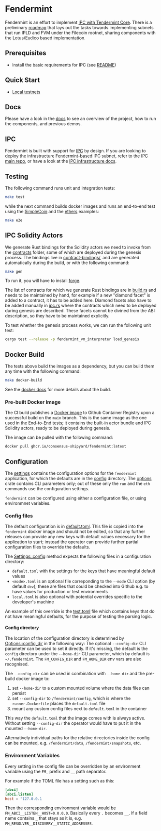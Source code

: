 # Fendermint

Fendermint is an effort to implement [IPC with Tendermint Core](https://docs.google.com/document/d/1cFoTdoRuYgxmWJia6K-b5vmEj-4MvyHCNvShZpyconU/edit#). There is a preliminary [roadmap](https://docs.google.com/spreadsheets/d/1eVwkHEPGNg0js8DKRDIX7sugf5JqbI9zRBddIqzJFfI/edit#gid=0) that lays out the tasks towards implementing subnets that run IPLD and FVM under the Filecoin rootnet, sharing components with the Lotus/Eudico based implementation.

## Prerequisites

* Install the basic requirements for IPC (see [README](../README.md#Prerequisites))

## Quick Start

- [Local testnets](../docs/01-setup/localnet.md)

## Docs

Please have a look in the [docs](../docs/site/README.md) to see an overview of the project, how to run the components, and previous demos.

## IPC

Fendermint is built with support for [IPC](https://github.com/consensus-shipyard/ipc) by design. If you are looking to deploy the infrastructure Fendermint-based IPC subnet, refer to the [IPC main repo](https://github.com/consensus-shipyard/ipc), or have a look at the [IPC infrastructure docs](../docs/guides/ipc.md).

## Testing

The following command runs unit and integration tests:

```bash
make test
```

while the next command builds docker images and runs an end-to-end test using the
[SimpleCoin](./fendermint/rpc/examples/simplecoin.rs) and the
[ethers](./fendermint/eth/api/examples/ethers.rs) examples:

```bash
make e2e
```

## IPC Solidity Actors

We generate Rust bindings for the Solidity actors we need to invoke from the [contracts](../contracts/) folder, some of which are deployed during the genesis process. The bindings live in [contract-bindings/](../contract-bindings), and are generated automatically during the build, or with the following command:

```bash
make gen
```

To run it, you will have to install [forge](https://book.getfoundry.sh/getting-started/installation).

The list of contracts for which we generate Rust bindings are in [build.rs](../contract-bindings/build.rs) and needs to be maintained by hand, for example if a new "diamond facet" is added to a contract, it has to be added here. Diamond facets also have to be added manually in [ipc.rs](./vm/actor_interface/src/ipc.rs) where the contracts which need to be deployed during genesis are described. These facets cannot be divined from the ABI description, so they have to be maintained explicitly.

To test whether the genesis process works, we can run the following unit test:

```bash
cargo test --release -p fendermint_vm_interpreter load_genesis
```

## Docker Build

The tests above build the images as a dependency, but you can build them any time with the following command:

```bash
make docker-build
```

See the [docker docs](./docker/README.md) for more details about the build.


### Pre-built Docker Image

The CI build publishes a [Docker image](https://github.com/consensus-shipyard/fendermint/pkgs/container/fendermint) to Github Container Registry upon a successful build on the `main` branch. This is the same image as the one used in the End-to-End tests; it contains the built-in actor bundle and IPC Solidity actors, ready to be deployed during genesis.

The image can be pulled with the following command:

```bash
docker pull ghcr.io/consensus-shipyard/fendermint:latest
```

## Configuration

The [settings](./app/settings/) contains the configuration options for the `fendermint` application, for which the defaults are in the [config](./app/config/) directory. The [options](./app/options/) crate contains CLI parameters only; out of these only the `run` and the `eth` commands use the configuration settings.

`fendermint` can be configured using either a configuration file, or using environmnet variables.

### Config files

The default configuration is in [default.toml](./app/config/default.toml). This file is copied into the `fendermint` docker image and should not be edited, so that any further releases can provide any new keys with default values necessary for the application to start; instead the operator can provide further partial configuration files to override the defaults.

The [Settings::config](./app/settings/src/lib.rs) method expects the following files in a configuration directory:
* `default.toml` with the settings for the keys that have meaningful default values
* `<mode>.toml` is an optional file correponding to the `--mode` CLI option (by default `dev`); these are files that could be checked into Github e.g. to have values for production or test environments
* `local.toml` is also optional with potential overrides specific to the developer's machine

An example of this override is the [test.toml](./app/config/test.toml) file which contains keys that do not have meaningful defaults, for the purpose of testing the parsing logic.

#### Config directory

The location of the configuration directory is determined by [Options::config_dir](./app/options/src/lib.rs) in the following way: The optional `--config-dir` CLI parameter can be used to set it directly. If it's missing, the default is the `config` directory under the `--home-dir` CLI parameter, which by default is `~/.fendermint`. The `FM_CONFIG_DIR` and `FM_HOME_DIR` env vars are also recognised.

The `--config-dir` can be used in combination with `--home-dir` and the pre-build docker image to:
1. set `--home-dir` to a custom mounted volume where the data files can persist
2. set `--config-dir` to `/fendermint/config`, which is where the `runner.Dockerfile` places the `default.toml` file
3. mount any custom config files next to `default.toml` in the container

This way the `default.toml` that the image comes with is always active. Without setting `--config-dir` the operator would have to put it in the mounted `--home-dir`.

Alternatively individual paths for the relative directories inside the config can be mounted, e.g. `/fendermint/data`, `/fendermint/snapshots`, etc.

### Environment Variables

Every setting in the config file can be overridden by an environment variable using the `FM_` prefix and `__` path separator.

For example if the TOML file has a setting such as this:

```toml
[abci]
[abci.listen]
host = "127.0.0.1
```

Then the corresponding environment variable would be `FM_ABCI__LISTEN__HOST=0.0.0.0`. Basically every `.` becomes `__`. If a field name contains `_` that stays as it is, e.g. `FM_RESOLVER__DISCOVERY__STATIC_ADDRESSES`.
